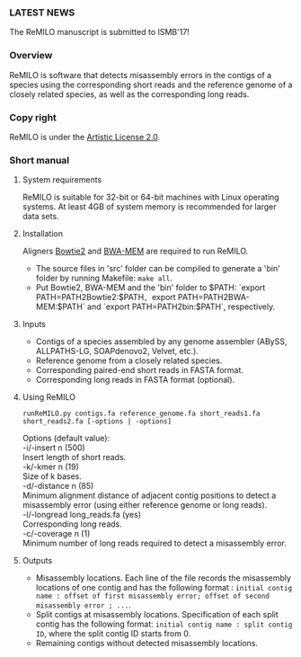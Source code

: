 ### LATEST NEWS
The ReMILO manuscript is submitted to ISMB'17! 

### Overview
ReMILO is software that detects misassembly errors in the contigs of a species  using  the corresponding short reads and the reference genome of a closely related species, as well as the corresponding long reads.

### Copy right
ReMILO is under the [Artistic License 2.0](http://opensource.org/licenses/Artistic-2.0).

### Short manual
1. System requirements

   ReMILO is suitable for 32-bit or 64-bit machines with Linux operating systems. At least 4GB of system memory is recommended for larger data sets.

2. Installation

   Aligners [Bowtie2](http://bowtie-bio.sourceforge.net/bowtie2/index.shtml) and [BWA-MEM](http://bio-bwa.sourceforge.net/) are required to run ReMILO.  
   * The source files in 'src' folder can be compiled to generate a 'bin' folder by running Makefile: `make all`. 
   * Put Bowtie2, BWA-MEM and the 'bin' folder to $PATH: `export PATH=PATH2Bowtie2:$PATH`, `export PATH=PATH2BWA-MEM:$PATH` and `export PATH=PATH2bin:$PATH`, respectively.  


3. Inputs
   * Contigs of a species assembled by any genome assembler (ABySS, ALLPATHS-LG, SOAPdenovo2, Velvet, etc.).
   * Reference genome from a closely related species.
   * Corresponding paired-end short reads in FASTA format.
   * Corresponding long reads in FASTA format (optional).

4. Using ReMILO

   ```
   runReMILO.py contigs.fa reference_genome.fa short_reads1.fa short_reads2.fa [-options | -options]
   ```

   Options (default value):  
   -i/-insert n (500)  
   Insert length of short reads.  
   -k/-kmer n (19)  
   Size of k bases.  
   -d/-distance n (85)  
   Minimum alignment distance of adjacent contig positions to detect a misassembly error (using either reference genome or long reads).  
   -l/-longread long_reads.fa (yes)  
   Corresponding long reads.  
   -c/-coverage n (1)  
   Minimum number of long reads required to detect a misassembly error.

5. Outputs
   * Misassembly locations. Each line of the file records the misassembly locations of one contig and has the following format : `initial contig name : offset of first misassembly error; offset of second misassembly error ; ...`.
   * Split contigs at misassembly locations. Specification of each split contig has the following format: `initial contig name : split contig ID`, where the split contig ID starts from 0.
   * Remaining contigs without detected misassembly locations. 
